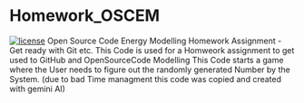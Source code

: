 # Homework_OSCEM
[![license](https://img.shields.io/badge/license-Apache%202.0-black)](https://github.com/LTK4MI/Homework_OSCEM/blob/main/LICENSE)
Open Source Code Energy Modelling Homework Assignment - Get ready with Git etc.
This Code is used for a Homweork assignment to get used to GitHub and OpenSourceCode Modelling 
This Code starts a game where the User needs to figure out the randomly generated Number by the System. (due to bad Time managment this code was copied and created with gemini AI) 
